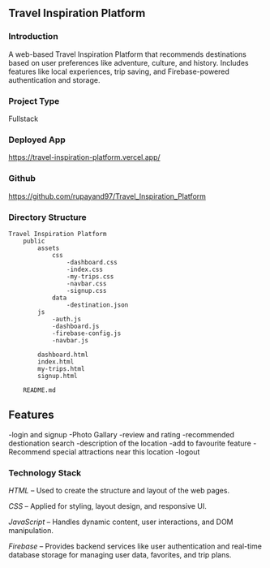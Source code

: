 ## Travel Inspiration Platform
### Introduction
A web-based Travel Inspiration Platform that recommends destinations based on user preferences like adventure, culture, and history.
Includes features like local experiences, trip saving, and Firebase-powered authentication and storage.

### Project Type
Fullstack

### Deployed App
https://travel-inspiration-platform.vercel.app/

### Github
https://github.com/rupayand97/Travel_Inspiration_Platform

### Directory Structure

    Travel Inspiration Platform
        public
            assets
                css
                    -dashboard.css
                    -index.css
                    -my-trips.css
                    -navbar.css
                    -signup.css
                data
                    -destination.json
            js
                -auth.js
                -dashboard.js
                -firebase-config.js
                -navbar.js
        
            dashboard.html
            index.html
            my-trips.html
            signup.html

        README.md
    
     
## Features
-login and signup
-Photo Gallary
-review and rating
-recommended destionation search
-description of the location
-add to favourite feature
-Recommend special attractions near this location
-logout

### Technology Stack
*HTML* – Used to create the structure and layout of the web pages.

*CSS* – Applied for styling, layout design, and responsive UI.

*JavaScript* – Handles dynamic content, user interactions, and DOM manipulation.

*Firebase* – Provides backend services like user authentication and real-time database storage for managing user data, favorites, and trip plans.